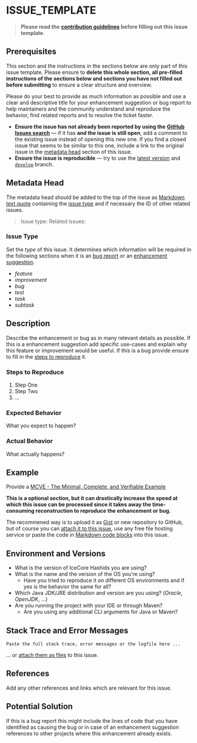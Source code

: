 # ISSUE\_TEMPLATE

> **Please read the** [**contribution guidelines**](https://github.com/arcticicestudio/icecore-hashids/blob/develop/CONTRIBUTING.md) **before filling out this issue template**.

## Prerequisites

This section and the instructions in the sections below are only part of this issue template. Please ensure to **delete this whole section, all pre-filled instructions of the sections below and sections you have not filled out before submitting** to ensure a clear structure and overview.

Please do your best to provide as much information as possible and use a clear and descriptive title for your enhancement suggestion or bug report to help maintainers and the community understand and reproduce the behavior, find related reports and to resolve the ticket faster.

* **Ensure the issue has not already been reported by using the** [**GitHub Issues search**](https://github.com/arcticicestudio/icecore-hashids/issues) — if it has **and the issue is still open**, add a comment to the existing issue instead of opening this new one. If you find a closed issue that seems to be similar to this one, include a link to the original issue in the [metadata head](issue_template-1.md#metadata-head) section of this issue.
* **Ensure the issue is reproducible** — try to use the [latest version](https://github.com/arcticicestudio/icecore-hashids/releases/latest) and [`develop`](https://github.com/arcticicestudio/icecore-hashids/tree/develop) branch.

## Metadata Head

The metadata head should be added to the top of the issue as [Markdown text quote](https://help.github.com/articles/basic-writing-and-formatting-syntax) containing the [issue type](issue_template-1.md#issue-type) and if necessary the ID of other related issues.

> Issue type: Related issues:

### Issue Type

Set the _type_ of this issue. It determines which information will be required in the following sections when it is an [bug report](https://github.com/arcticicestudio/icecore-hashids/blob/develop/CONTRIBUTING.md#bug-reports) or an [enhancement suggestion](https://github.com/arcticicestudio/icecore-hashids/blob/develop/CONTRIBUTING.md#enhancement-suggestions).

* _feature_
* _improvement_
* _bug_
* _test_
* _task_
* _subtask_

## Description

Describe the enhancement or bug as in many relevant details as possible. If this is a enhancement suggestion add specific use-cases and explain why this feature or improvement would be useful. If this is a bug provide ensure to fill in the [steps to reproduce](issue_template-1.md#steps-to-reproduce) it.

### Steps to Reproduce

1. Step One
2. Step Two
3. ...

### Expected Behavior

What you expect to happen?

### Actual Behavior

What actually happens?

## Example

Provide a [MCVE - The Minimal, Complete, and Verifiable Example](https://github.com/arcticicestudio/icecore-hashids/blob/develop/CONTRIBUTING.md#mcve)

**This is a optional section, but it can drastically increase the speed at which this issue can be processed since it takes away the time-consuming reconstruction to reproduce the enhancement or bug.**

The recommened way is to upload it as [Gist](https://gist.github.com) or new repository to GitHub, but of course you can [attach it to this issue](https://help.github.com/articles/file-attachments-on-issues-and-pull-requests), use any free file hosting service or paste the code in [Markdown code blocks](https://help.github.com/articles/basic-writing-and-formatting-syntax) into this issue.

## Environment and Versions

* What is the version of IceCore Hashids you are using?
* What is the name and the version of the OS you're using?
  * Have you tried to reproduce it on different OS environments and if yes is the behavior the same for all?
* Which Java JDK/JRE distribution and version are you using? \(_Oracle_, _OpenJDK_, ...\)
* Are you running the project with your IDE or through Maven?
  * Are you using any additional CLI arguments for Java or Maven?

## Stack Trace and Error Messages

```text
Paste the full stack trace, error messages or the logfile here ...
```

... or [attach them as files](https://help.github.com/articles/file-attachments-on-issues-and-pull-requests) to this issue.

## References

Add any other references and links which are relevant for this issue.

## Potential Solution

If this is a bug report this might include the lines of code that you have identified as causing the bug or in case of an enhancement suggestion references to other projects where this enhancement already exists.

